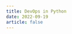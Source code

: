 ```yaml
---
title: DevOps in Python
date: 2022-09-19
article: false
---
```


<PDF url="http://www.deadly-exception.icu:7779/pdf/python/DevOps%20in%20Python.pdf" height="880px"/>

